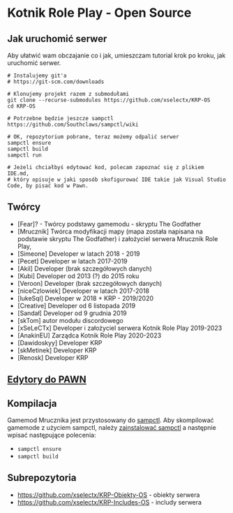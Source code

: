 # Kotnik Role Play - Open Source

## Jak uruchomić serwer

Aby ułatwić wam obczajanie co i jak, umieszczam tutorial krok po kroku, jak uruchomić serwer.
```
# Instalujemy git'a
# https://git-scm.com/downloads

# Klonujemy projekt razem z submodułami
git clone --recurse-submodules https://github.com/xselectx/KRP-OS
cd KRP-OS

# Potrzebne będzie jeszcze sampctl
https://github.com/Southclaws/sampctl/wiki

# OK, repozytorium pobrane, teraz możemy odpalić serwer
sampctl ensure
sampctl build
sampctl run

# Jeżeli chciałbyś edytować kod, polecam zapoznać się z plikiem IDE.md, 
# który opisuje w jaki sposób skofigurować IDE takie jak Visual Studio Code, by pisać kod w Pawn.
```
## Twórcy

- [Fear]? - Twórcy podstawy gamemodu - skryptu The Godfather
- [Mrucznik] Twórca modyfikacji mapy (mapa została napisana na podstawie skryptu The Godfather) i założyciel serwera Mrucznik Role Play,
- [Simeone] Developer w latach 2018 - 2019
- [Pecet] Developer w latach 2017-2019
- [Akil] Developer (brak szczegółowych danych)
- [Kubi] Developer od 2013 (?) do 2015 roku
- [Veroon] Developer (brak szczegółowych danych)
- [niceCzlowiek] Developer w latach 2017-2018
- [lukeSql] Developer w 2018 + KRP - 2019/2020
- [Creative] Developer od 6 listopada 2019
- [Sandał] Developer od 9 grudnia 2019
- [skTom] autor modułu discordowego
- [xSeLeCTx] Developer i założyciel serwera Kotnik Role Play 2019-2023
- [AnakinEU] Zarządca Kotnik Role Play 2020-2023
- [Dawidoskyy] Developer KRP
- [skMetinek] Developer KRP
- [Renosk] Developer KRP

## [Edytory do PAWN](IDE.md)

## Kompilacja

Gamemod Mrucznika jest przystosowany do [sampctl](https://github.com/Southclaws/sampctl).
Aby skompilować gamemode z użyciem sampctl, należy [zainstalować sampctl](https://github.com/Southclaws/sampctl/wiki/Windows) a następnie wpisać następujące polecenia:

- `sampctl ensure`
- `sampctl build`

## Subrepozytoria
- https://github.com/xselectx/KRP-Obiekty-OS - obiekty serwera
- https://github.com/xselectx/KRP-Includes-OS - includy serwera
